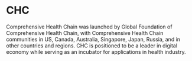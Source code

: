 # CHC
Comprehensive Health Chain  was launched by Global Foundation of Comprehensive Health Chain, with Comprehensive Health Chain communities in US, Canada, Australia, Singapore, Japan, Russia, and in other countries and regions.  CHC is positioned to be a leader in digital economy while serving as an incubator for applications in health industry. 

